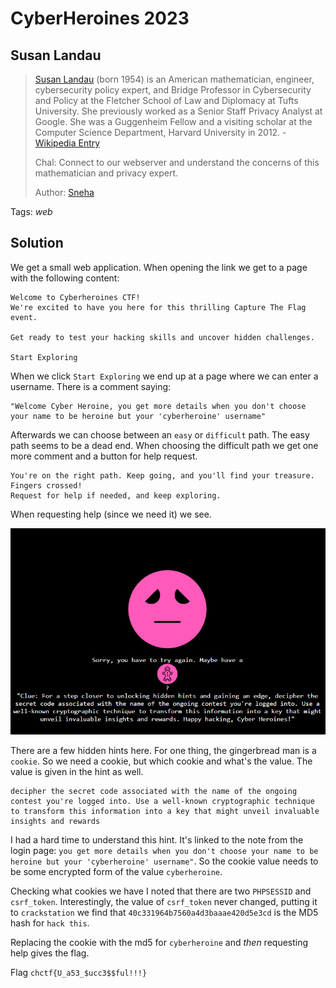 # CyberHeroines 2023

## Susan Landau

> [Susan Landau](https://en.wikipedia.org/wiki/Susan_Landau) (born 1954) is an American mathematician, engineer, cybersecurity policy expert, and Bridge Professor in Cybersecurity and Policy at the Fletcher School of Law and Diplomacy at Tufts University. She previously worked as a Senior Staff Privacy Analyst at Google. She was a Guggenheim Fellow and a visiting scholar at the Computer Science Department, Harvard University in 2012. - [Wikipedia Entry](https://en.wikipedia.org/wiki/Susan_Landau)
> 
> Chal: Connect to our webserver and understand the concerns of this mathematician and privacy expert.
>
>  Author: [Sneha](https://www.snehasudhakaran.com/)
>

Tags: _web_

## Solution
We get a small web application. When opening the link we get to a page with the following content:

```
Welcome to Cyberheroines CTF!
We're excited to have you here for this thrilling Capture The Flag event.

Get ready to test your hacking skills and uncover hidden challenges.

Start Exploring
```

When we click `Start Exploring` we end up at a page where we can enter a username. There is a comment saying:

```
"Welcome Cyber Heroine, you get more details when you don't choose your name to be heroine but your 'cyberheroine' username"
```

Afterwards we can choose between an `easy` or `difficult` path. The easy path seems to be a dead end. When choosing the difficult path we get one more comment and a button for help request.

```
You're on the right path. Keep going, and you'll find your treasure. Fingers crossed!
Request for help if needed, and keep exploring.
```

When requesting help (since we need it) we see.

![](help.png)

There are a few hidden hints here. For one thing, the gingerbread man is a `cookie`. So we need a cookie, but which cookie and what's the value. The value is given in the hint as well.

```
decipher the secret code associated with the name of the ongoing contest you're logged into. Use a well-known cryptographic technique to transform this information into a key that might unveil invaluable insights and rewards
```

I had a hard time to understand this hint. It's linked to the note from the login page: `you get more details when you don't choose your name to be heroine but your 'cyberheroine' username"`. So the cookie value needs to be some encrypted form of the value `cyberheroine`.

Checking what cookies we have I noted that there are two `PHPSESSID` and `csrf_token`. Interestingly, the value of `csrf_token` never changed, putting it to `crackstation` we find that `40c331964b7560a4d3baaae420d5e3cd` is the MD5 hash for `hack this`.

Replacing the cookie with the md5 for `cyberheroine` and *then* requesting help gives the flag.

Flag `chctf{U_a53_$ucc3$$ful!!!}`